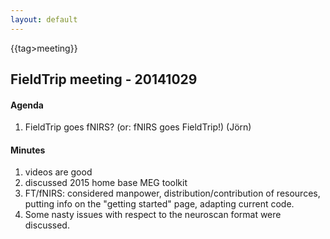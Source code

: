 ```yaml
---
layout: default
---
```


{{tag>meeting}}
## FieldTrip meeting - 20141029

#### Agenda

 1.  FieldTrip goes fNIRS? (or: fNIRS goes FieldTrip!) (Jörn)

#### Minutes

 1.  videos are good 
 2.  discussed 2015 home base MEG toolkit
 3.  FT/fNIRS: considered manpower, distribution/contribution of resources, putting info on the "getting started" page, adapting current code.
 4.  Some nasty issues with respect to the neuroscan format were discussed.
